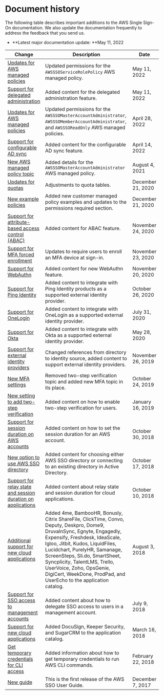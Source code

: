 # Document history<a name="doc-history"></a>

The following table describes important additions to the AWS Single Sign\-On documentation\. We also update the documentation frequently to address the feedback that you send us\.
+ **Latest major documentation update: **May 11, 2022

| Change | Description | Date | 
| --- |--- |--- |
| [Updates for AWS managed policies](https://docs.aws.amazon.com/singlesignon/latest/userguide/security-iam-awsmanpol.html) | Updated permissions for the `AWSSSOServiceRolePolicy` AWS managed policy\. | May 11, 2022 | 
| [Support for delegated administration](https://docs.aws.amazon.com/singlesignon/latest/userguide/delegated-admin.html) | Added content for the delegated administration feature\. | May 11, 2022 | 
| [Updates for AWS managed policies](https://docs.aws.amazon.com/singlesignon/latest/userguide/security-iam-awsmanpol.html) | Updated permissions for the `AWSSSOMasterAccountAdministrator`, `AWSSSOMemberAccountAdministrator`, and `AWSSSOReadOnly` AWS managed policies\. | April 28, 2022 | 
| [Support for configurable AD sync](https://docs.aws.amazon.com/singlesignon/latest/userguide/provision-users-from-ad-configurable-ADsync.html) | Added content for the configurable AD sync feature\. | April 14, 2022 | 
| [New AWS managed policy topic](https://docs.aws.amazon.com/singlesignon/latest/userguide/security-iam-awsmanpol.html) | Added details for the `AWSSSOMasterAccountAdministrator` AWS managed policy\. | August 4, 2021 | 
| [Updates for quotas](https://docs.aws.amazon.com/singlesignon/latest/userguide/limits.html) | Adjustments to quota tables\. | December 21, 2020 | 
| [New example policies](https://docs.aws.amazon.com/singlesignon/latest/userguide/iam-auth-access-using-id-policies.html) | Added new customer managed policy examples and updates to the permissions required section\. | December 21, 2020 | 
| [Support for attribute\-based access control \(ABAC\)](https://docs.aws.amazon.com/singlesignon/latest/userguide/abac.html) | Added content for ABAC feature\. | November 24, 2020 | 
| [Support for MFA forced enrollment](https://docs.aws.amazon.com/singlesignon/latest/userguide/how-to-configure-mfa-device-enforcement.html) | Updates to require users to enroll an MFA device at sign\-in\. | November 23, 2020 | 
| [Support for WebAuthn](https://docs.aws.amazon.com/singlesignon/latest/userguide/mfa-types-keys.html) | Added content for new WebAuthn feature\. | November 20, 2020 | 
| [Support for Ping Identity](https://docs.aws.amazon.com/singlesignon/latest/userguide/pingidentity.html) | Added content to integrate with Ping Identity products as a supported external identity provider\. | October 26, 2020 | 
| [Support for OneLogin](https://docs.aws.amazon.com/singlesignon/latest/userguide/onelogin-idp.html) | Added content to integrate with OneLogin as a supported external identity provider\. | July 31, 2020 | 
| [Support for Okta](https://docs.aws.amazon.com/singlesignon/latest/userguide/okta-idp.html) | Added content to integrate with Okta as a supported external identity provider\. | May 28, 2020 | 
| [Support for external identity providers](https://docs.aws.amazon.com/singlesignon/latest/userguide/manage-your-identity-source.html) | Changed references from directory to identity source, added content to support external identity providers\. | November 26, 2019 | 
| [New MFA settings](https://docs.aws.amazon.com/singlesignon/latest/userguide/enable-mfa.html) | Removed two\-step verification topic and added new MFA topic in its place\. | October 24, 2019 | 
| [New setting to add two\-step verification](https://docs.aws.amazon.com/singlesignon/latest/userguide/enable-mfa.html) | Added content on how to enable two\-step verification for users\. | January 16, 2019 | 
| [Support for session duration on AWS accounts](https://docs.aws.amazon.com/singlesignon/latest/userguide/howtosessionduration.html) | Added content on how to set the session duration for an AWS account\. | October 30, 2018 | 
| [New option to use AWS SSO directory](https://docs.aws.amazon.com/singlesignon/latest/userguide/manage-your-identity-source.html) | Added content for choosing either AWS SSO directory or connecting to an existing directory in Active Directory\. | October 17, 2018 | 
| [Support for relay state and session duration on applications](https://docs.aws.amazon.com/singlesignon/latest/userguide/appproperties.html) | Added content about relay state and session duration for cloud applications\. | October 10, 2018 | 
| [Additional support for new cloud applications](https://docs.aws.amazon.com/singlesignon/latest/userguide/saasapps.html) | Added 4me, BambooHR, Bonusly, Citrix ShareFile, ClickTime, Convo, Deputy, Deskpro, Dome9, DruvaInSync, Egnyte, Engagedly, Expensify, Freshdesk, IdeaScale, Igloo, Jitbit, Kudos, LiquidFiles, Lucidchart, PurelyHR, Samanage, ScreenSteps, Sli\.do, SmartSheet, Syncplicity, TalentLMS, Trello, UserVoice, Zoho, OpsGenie, DigiCert, WeekDone, ProdPad, and UserEcho to the application catalog\. | August 3, 2018 | 
| [Support for SSO access to management accounts](https://docs.aws.amazon.com/singlesignon/latest/userguide/useraccess.html) | Added content about how to delegate SSO access to users in a management account\. | July 9, 2018 | 
| [Support for new cloud applications](https://docs.aws.amazon.com/singlesignon/latest/userguide/saasapps.html) | Added DocuSign, Keeper Security, and SugarCRM to the application catalog\. | March 16, 2018 | 
| [Get temporary credentials for CLI access](https://docs.aws.amazon.com/singlesignon/latest/userguide/howtogetcredentials.html) | Added information about how to get temporary credentials to run AWS CLI commands\. | February 22, 2018 | 
| [New guide](https://docs.aws.amazon.com/singlesignon/latest/userguide/what-is.html) | This is the first release of the AWS SSO User Guide\. | December 7, 2017 | 